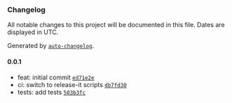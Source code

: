 ### Changelog

All notable changes to this project will be documented in this file. Dates are displayed in UTC.

Generated by [`auto-changelog`](https://github.com/CookPete/auto-changelog).

#### 0.0.1

- feat: initial commit [`ed71e2e`](https://github.com/rive-app/rive-code-generator-wip/commit/ed71e2e61b334a765589197ace75e5cb9262c90d)
- ci: switch to release-it scripts [`db7fd30`](https://github.com/rive-app/rive-code-generator-wip/commit/db7fd30042d816ea7127c0451d7eb1740baad952)
- tests: add tests [`503b3fc`](https://github.com/rive-app/rive-code-generator-wip/commit/503b3fc7c446e2ca749374d1d012d205a318ef50)
